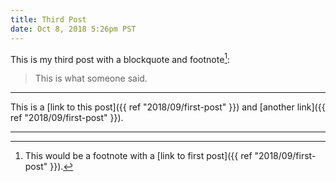 ```yaml
---
title: Third Post
date: Oct 8, 2018 5:26pm PST
---
```


This is my third post with a blockquote and footnote[^1]:

> This is what someone said.

---

This is a [link to this post]({{ ref "2018/09/first-post" }}) and [another link]({{ ref "2018/09/first-post" }}).

---

[^1]: This would be a footnote with a [link to first post]({{ ref "2018/09/first-post" }}).
